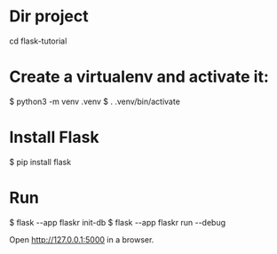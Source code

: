 # Dir project
cd flask-tutorial

# Create a virtualenv and activate it:
$ python3 -m venv .venv
$ . .venv/bin/activate

# Install Flask
$ pip install flask

# Run
$ flask --app flaskr init-db
$ flask --app flaskr run --debug

Open http://127.0.0.1:5000 in a browser.